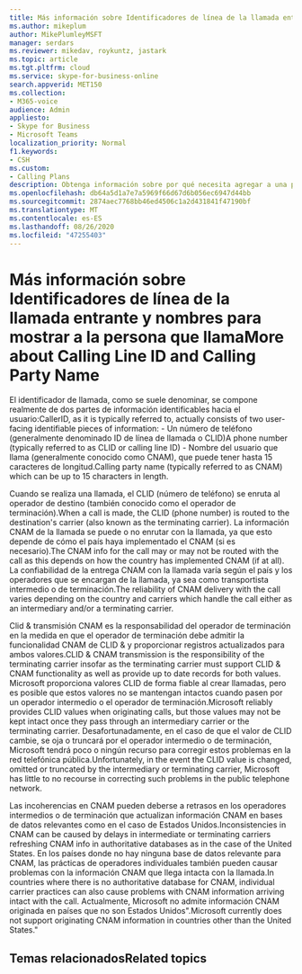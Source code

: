 ```yaml
---
title: Más información sobre Identificadores de línea de la llamada entrante y nombres para mostrar a la persona que llama
ms.author: mikeplum
author: MikePlumleyMSFT
manager: serdars
ms.reviewer: mikedav, roykuntz, jastark
ms.topic: article
ms.tgt.pltfrm: cloud
ms.service: skype-for-business-online
search.appverid: MET150
ms.collection:
- M365-voice
audience: Admin
appliesto:
- Skype for Business
- Microsoft Teams
localization_priority: Normal
f1.keywords:
- CSH
ms.custom:
- Calling Plans
description: Obtenga información sobre por qué necesita agregar a una persona autorizada que pueda realizar cambios en la cuenta al usar el Asistente para nueva portabilidad de número local.
ms.openlocfilehash: db64a5d1a7e7a5969f66d67d6b056ec6947d44bb
ms.sourcegitcommit: 2874aec7768bb46ed4506c1a2d431841f47190bf
ms.translationtype: MT
ms.contentlocale: es-ES
ms.lasthandoff: 08/26/2020
ms.locfileid: "47255403"
---
```

# <a name="more-about-calling-line-id-and-calling-party-name"></a><span data-ttu-id="0d367-103">Más información sobre Identificadores de línea de la llamada entrante y nombres para mostrar a la persona que llama</span><span class="sxs-lookup"><span data-stu-id="0d367-103">More about Calling Line ID and Calling Party Name</span></span>

<span data-ttu-id="0d367-104">El identificador de llamada, como se suele denominar, se compone realmente de dos partes de información identificables hacia el usuario:</span><span class="sxs-lookup"><span data-stu-id="0d367-104">CallerID, as it is typically referred to, actually consists of two user-facing identifiable pieces of information:</span></span>
    - <span data-ttu-id="0d367-105">Un número de teléfono (generalmente denominado ID de línea de llamada o CLID)</span><span class="sxs-lookup"><span data-stu-id="0d367-105">A phone number (typically referred to as CLID or calling line ID)</span></span> 
    - <span data-ttu-id="0d367-106">Nombre del usuario que llama (generalmente conocido como CNAM), que puede tener hasta 15 caracteres de longitud.</span><span class="sxs-lookup"><span data-stu-id="0d367-106">Calling party name (typically referred to as CNAM) which can be up to 15 characters in length.</span></span> 

<span data-ttu-id="0d367-107">Cuando se realiza una llamada, el CLID (número de teléfono) se enruta al operador de destino (también conocido como el operador de terminación).</span><span class="sxs-lookup"><span data-stu-id="0d367-107">When a call is made, the CLID (phone number) is routed to the destination's carrier (also known as the terminating carrier).</span></span> <span data-ttu-id="0d367-108">La información CNAM de la llamada se puede o no enrutar con la llamada, ya que esto depende de cómo el país haya implementado el CNAM (si es necesario).</span><span class="sxs-lookup"><span data-stu-id="0d367-108">The CNAM info for the call may or may not be routed with the call as this depends on how the country has implemented CNAM (if at all).</span></span> <span data-ttu-id="0d367-109">La confiabilidad de la entrega CNAM con la llamada varía según el país y los operadores que se encargan de la llamada, ya sea como transportista intermedio o de terminación.</span><span class="sxs-lookup"><span data-stu-id="0d367-109">The reliability of CNAM delivery with the call varies depending on the country and carriers which handle the call either as an intermediary and/or a terminating carrier.</span></span> 

<span data-ttu-id="0d367-110">Clid & transmisión CNAM es la responsabilidad del operador de terminación en la medida en que el operador de terminación debe admitir la funcionalidad CNAM de CLID & y proporcionar registros actualizados para ambos valores.</span><span class="sxs-lookup"><span data-stu-id="0d367-110">CLID & CNAM transmission is the responsibility of the terminating carrier insofar as the terminating carrier must support CLID & CNAM functionality as well as provide up to date records for both values.</span></span> <span data-ttu-id="0d367-111">Microsoft proporciona valores CLID de forma fiable al crear llamadas, pero es posible que estos valores no se mantengan intactos cuando pasen por un operador intermedio o el operador de terminación.</span><span class="sxs-lookup"><span data-stu-id="0d367-111">Microsoft reliably provides CLID values when originating calls, but those values may not be kept intact once they pass through an intermediary carrier or the terminating carrier.</span></span> <span data-ttu-id="0d367-112">Desafortunadamente, en el caso de que el valor de CLID cambie, se oja o truncará por el operador intermedio o de terminación, Microsoft tendrá poco o ningún recurso para corregir estos problemas en la red telefónica pública.</span><span class="sxs-lookup"><span data-stu-id="0d367-112">Unfortunately, in the event the CLID value is changed, omitted or truncated by the intermediary or terminating carrier, Microsoft has little to no recourse in correcting such problems in the public telephone network.</span></span>

<span data-ttu-id="0d367-113">Las incoherencias en CNAM pueden deberse a retrasos en los operadores intermedios o de terminación que actualizan información CNAM en bases de datos relevantes como en el caso de Estados Unidos.</span><span class="sxs-lookup"><span data-stu-id="0d367-113">Inconsistencies in CNAM can be caused by delays in intermediate or terminating carriers refreshing CNAM info in authoritative databases as in the case of the United States.</span></span> <span data-ttu-id="0d367-114">En los países donde no hay ninguna base de datos relevante para CNAM, las prácticas de operadores individuales también pueden causar problemas con la información CNAM que llega intacta con la llamada.</span><span class="sxs-lookup"><span data-stu-id="0d367-114">In countries where there is no authoritative database for CNAM, individual carrier practices can also cause problems with CNAM information arriving intact with the call.</span></span> <span data-ttu-id="0d367-115">Actualmente, Microsoft no admite información CNAM originada en países que no son Estados Unidos".</span><span class="sxs-lookup"><span data-stu-id="0d367-115">Microsoft currently does not support originating CNAM information in countries other than the United States."</span></span>

## <a name="related-topics"></a><span data-ttu-id="0d367-116">Temas relacionados</span><span class="sxs-lookup"><span data-stu-id="0d367-116">Related topics</span></span>


